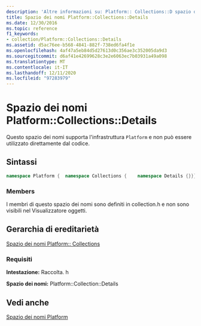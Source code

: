 ```yaml
---
description: 'Altre informazioni su: Platform:: Collections::D spazio dei nomi etails'
title: Spazio dei nomi Platform::Collections::Details
ms.date: 12/30/2016
ms.topic: reference
f1_keywords:
- collection/Platform::Collections::Details
ms.assetid: d5ac76ee-b568-4841-882f-738ed6fa4f1e
ms.openlocfilehash: 4af47a5eb84d5d27613d0c356ae3c352005da9d3
ms.sourcegitcommit: d6af41e42699628c3e2e6063ec7b03931a49a098
ms.translationtype: MT
ms.contentlocale: it-IT
ms.lasthandoff: 12/11/2020
ms.locfileid: "97283979"
---
```

# <a name="platformcollectionsdetails-namespace"></a>Spazio dei nomi Platform::Collections::Details

Questo spazio dei nomi supporta l'infrastruttura `Platform` e non può essere utilizzato direttamente dal codice.

## <a name="syntax"></a>Sintassi

```cpp
namespace Platform {  namespace Collections {    namespace Details {}}}
```

### <a name="members"></a>Members

I membri di questo spazio dei nomi sono definiti in collection.h e non sono visibili nel Visualizzatore oggetti.

## <a name="inheritance-hierarchy"></a>Gerarchia di ereditarietà

[Spazio dei nomi Platform:: Collections](../cppcx/platform-collections-namespace.md)

### <a name="requirements"></a>Requisiti

**Intestazione:** Raccolta. h

**Spazio dei nomi:** Platform::Collection::Details

## <a name="see-also"></a>Vedi anche

[Spazio dei nomi Platform](platform-namespace-c-cx.md)
